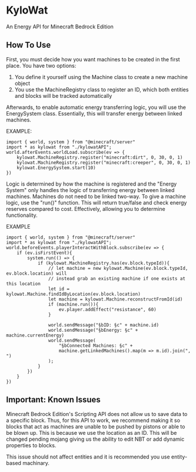 # KyloWat
An Energy API for Minecraft Bedrock Edition

## How To Use
First, you must decide how you want machines to be created in the first place. You have two options:

1. You define it yourself using the Machine class to create a new machine object
2. You use the MachineRegistry class to register an ID, which both entities and blocks will be tracked automatically

Afterwards, to enable automatic energy transferring logic, you will use the EnergySystem class. Essentially, this will transfer energy between linked machines. 

EXAMPLE:
```
import { world, system } from "@minecraft/server"
import * as kylowat from "./kylowatAPI";
world.afterEvents.worldLoad.subscribe(ev => {
    kylowat.MachineRegistry.register("minecraft:dirt", 0, 30, 0, 1)
    kylowat.MachineRegistry.register("minecraft:creeper", 0, 30, 0, 1)
    kylowat.EnergySystem.start(10)
})
```

Logic is determined by how the machine is registered and the "Energy System" only handles the logic of transferring energy between linked machines. Machines do not need to be linked two-way. To give a machine logic, use the "run()" function. This will return true/false and check energy reserves compared to cost. Effectively, allowing you to determine functionality. 

EXAMPLE
```
import { world, system } from "@minecraft/server"
import * as kylowat from "./kylowatAPI";
world.beforeEvents.playerInteractWithBlock.subscribe(ev => {
    if (ev.isFirstEvent){
        system.run(() => {
            if (kylowat.MachineRegistry.has(ev.block.typeId)){
                // let machine = new kylowat.Machine(ev.block.typeId, ev.block.location) will 
                // instead grab an existing machine if one exists at this location
                let id = kylowat.Machine.findIdByLocation(ev.block.location)
                let machine = kylowat.Machine.reconstructFromId(id)
                if (machine.run()){
                    ev.player.addEffect("resistance", 60)
                }

                world.sendMessage("§bID: §c" + machine.id)
                world.sendMessage("§bEnergy: §c" + machine.currentEnergy)
                world.sendMessage(
                    "§bConnected Machines: §c" +
                    machine.getLinkedMachines().map(m => m.id).join(", ")
                ); 
            }
        })
    }
})
```

## Important: Known Issues
Minecraft Bedrock Edition's Scripting API does not allow us to save data to a specific block. Thus, for this API to work, we recommend making it so blocks that act as machines are unable to be pushed by pistons or able to be blown up. This is because we use the location as an ID. This will be changed pending mojang giving us the ability to edit NBT or add dynamic properties to blocks.

This issue should not affect entities and it is recommended you use entity-based machinary. 